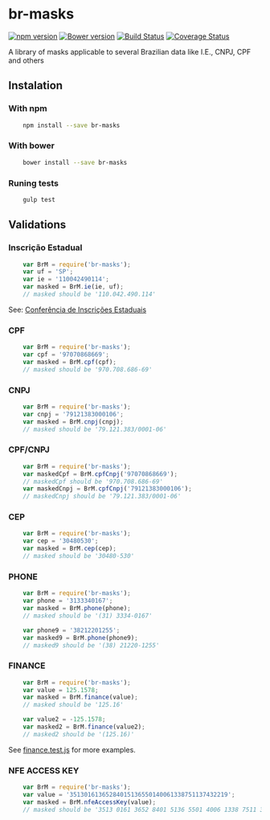 # br-masks #
[![npm version](https://badge.fury.io/js/br-masks.svg)](http://badge.fury.io/js/br-masks)
[![Bower version](https://badge.fury.io/bo/br-masks.svg)](http://badge.fury.io/bo/br-masks)
[![Build Status](https://travis-ci.org/the-darc/br-masks.svg?branch=master)](https://travis-ci.org/the-darc/br-masks)
[![Coverage Status](https://coveralls.io/repos/the-darc/br-masks/badge.svg?branch=master)](https://coveralls.io/r/the-darc/br-masks?branch=master)

A library of masks applicable to several Brazilian data like I.E., CNPJ, CPF and others

## Instalation ##

### With npm

```bash
    npm install --save br-masks
```

### With bower

```bash
    bower install --save br-masks
```

### Runing tests ###

```bash
	gulp test
```

## Validations ##

### Inscrição Estadual ###

```javascript
	var BrM = require('br-masks');
	var uf = 'SP';
	var ie = '110042490114';
	var masked = BrM.ie(ie, uf);
	// masked should be '110.042.490.114'
```
See: [Conferência de Inscrições Estaduais](http://www.sintegra.gov.br/insc_est.html)
 
### CPF ###

```javascript
	var BrM = require('br-masks');
	var cpf = '97070868669';
	var masked = BrM.cpf(cpf); 
	// masked should be '970.708.686-69'
```

### CNPJ ###

```javascript
	var BrM = require('br-masks');
	var cnpj = '79121383000106';
	var masked = BrM.cnpj(cnpj);
	// masked should be '79.121.383/0001-06'
```

### CPF/CNPJ ###

```javascript
	var BrM = require('br-masks');
	var maskedCpf = BrM.cpfCnpj('97070868669');
	// maskedCpf should be '970.708.686-69'
	var maskedCnpj = BrM.cpfCnpj('79121383000106');
	// maskedCnpj should be '79.121.383/0001-06'
```

### CEP ###

```javascript
	var BrM = require('br-masks');
	var cep = '30480530';
	var masked = BrM.cep(cep);
	// masked should be '30480-530'
```

### PHONE ###

```javascript
	var BrM = require('br-masks');
	var phone = '3133340167';
	var masked = BrM.phone(phone);
	// masked should be '(31) 3334-0167'

	var phone9 = '38212201255';
	var masked9 = BrM.phone(phone9);
	// masked9 should be '(38) 21220-1255'
```

### FINANCE ###

```javascript
	var BrM = require('br-masks');
	var value = 125.1578;
	var masked = BrM.finance(value);
	// masked should be '125.16'

	var value2 = -125.1578;
	var masked2 = BrM.finance(value2);
	// masked2 should be '(125.16)'
```
See [finance.test.js](https://github.com/the-darc/br-masks/blob/master/test/finance.test.js) for more examples.

### NFE ACCESS KEY ###

```javascript
	var BrM = require('br-masks');
	var value = '35130161365284015136550140061338751137432219';
	var masked = BrM.nfeAccessKey(value);
	// masked should be '3513 0161 3652 8401 5136 5501 4006 1338 7511 3743 2219'
```
